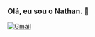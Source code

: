 ### Olá, eu sou o Nathan. 👋

[![Gmail](https://img.shields.io/badge/Gmail-D14836?style=for-the-badge&logo=gmail&logoColor=white)]()
